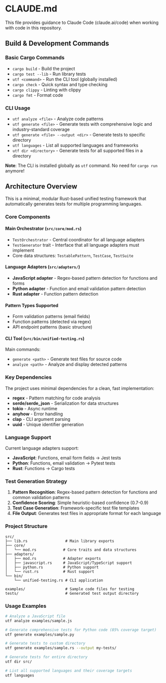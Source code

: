 # CLAUDE.md

This file provides guidance to Claude Code (claude.ai/code) when working with code in this repository.

## Build & Development Commands

### Basic Cargo Commands
- `cargo build` - Build the project
- `cargo test --lib` - Run library tests
- `utf <command>` - Run the CLI tool (globally installed)
- `cargo check` - Quick syntax and type checking
- `cargo clippy` - Linting with clippy
- `cargo fmt` - Format code

### CLI Usage
- `utf analyze <file>` - Analyze code patterns
- `utf generate <file>` - Generate tests with comprehensive logic and industry-standard coverage
- `utf generate <file> --output <dir>` - Generate tests to specific directory
- `utf languages` - List all supported languages and frameworks
- `utf dir <directory>` - Generate tests for all supported files in a directory

**Note**: The CLI is installed globally as `utf` command. No need for `cargo run` anymore!

## Architecture Overview

This is a minimal, modular Rust-based unified testing framework that automatically generates tests for multiple programming languages.

### Core Components

#### Main Orchestrator (`src/core/mod.rs`)
- `TestOrchestrator` - Central coordinator for all language adapters
- `TestGenerator` trait - Interface that all language adapters must implement
- Core data structures: `TestablePattern`, `TestCase`, `TestSuite`

#### Language Adapters (`src/adapters/`)
- **JavaScript adapter** - Regex-based pattern detection for functions and forms
- **Python adapter** - Function and email validation pattern detection  
- **Rust adapter** - Function pattern detection

#### Pattern Types Supported
- Form validation patterns (email fields)
- Function patterns (detected via regex)
- API endpoint patterns (basic structure)

#### CLI Tool (`src/bin/unified-testing.rs`)
Main commands:
- `generate <path>` - Generate test files for source code
- `analyze <path>` - Analyze and display detected patterns

### Key Dependencies

The project uses minimal dependencies for a clean, fast implementation:
- **regex** - Pattern matching for code analysis
- **serde/serde_json** - Serialization for data structures
- **tokio** - Async runtime
- **anyhow** - Error handling
- **clap** - CLI argument parsing
- **uuid** - Unique identifier generation

### Language Support

Current language adapters support:
- **JavaScript**: Functions, email form fields → Jest tests
- **Python**: Functions, email validation → Pytest tests  
- **Rust**: Functions → Cargo tests

### Test Generation Strategy

1. **Pattern Recognition**: Regex-based pattern detection for functions and common validation patterns
2. **Confidence Scoring**: Simple heuristic-based confidence (0.7-0.9)
3. **Test Case Generation**: Framework-specific test file templates
4. **File Output**: Generates test files in appropriate format for each language

### Project Structure

```
src/
├── lib.rs                 # Main library exports
├── core/
│   └── mod.rs            # Core traits and data structures
├── adapters/
│   ├── mod.rs            # Adapter exports
│   ├── javascript.rs     # JavaScript/TypeScript support
│   ├── python.rs         # Python support
│   └── rust.rs           # Rust support
└── bin/
    └── unified-testing.rs # CLI application

examples/                  # Sample code files for testing
tests/                     # Generated test output directory
```

### Usage Examples

```bash
# Analyze a JavaScript file
utf analyze examples/sample.js

# Generate comprehensive tests for Python code (85% coverage target)
utf generate examples/sample.py

# Generate tests to custom directory
utf generate examples/sample.rs --output my-tests/

# Generate tests for entire directory
utf dir src/

# List all supported languages and their coverage targets
utf languages
```